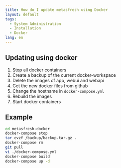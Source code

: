 ```yaml
---
title: How do I update metasfresh using Docker
layout: default
tags:
  - System Administration
  - Installation
  - Docker
lang: en
---
```


## Updating using docker

1. Stop all docker containers
1. Create a backup of the current docker-workspace
1. Delete the images of app, webui and webapi
1. Get the new docker files from github
1. Change the hostname in `docker-compose.yml`
1. Rebuild the images
1. Start docker containers


## Example

```bash
cd metasfresh-docker
docker-compose stop
tar cvzf /backup/backup.tar.gz .
docker-compose rm
git pull
vi ./docker-compose.yml
docker-compose build
docker-compose up -d
```
